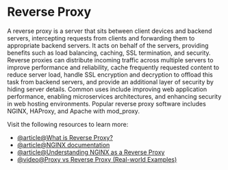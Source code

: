 # Reverse Proxy

A reverse proxy is a server that sits between client devices and backend servers, intercepting requests from clients and forwarding them to appropriate backend servers. It acts on behalf of the servers, providing benefits such as load balancing, caching, SSL termination, and security. Reverse proxies can distribute incoming traffic across multiple servers to improve performance and reliability, cache frequently requested content to reduce server load, handle SSL encryption and decryption to offload this task from backend servers, and provide an additional layer of security by hiding server details. Common uses include improving web application performance, enabling microservices architectures, and enhancing security in web hosting environments. Popular reverse proxy software includes NGINX, HAProxy, and Apache with mod_proxy.

Visit the following resources to learn more:

- [@article@What is Reverse Proxy?](https://www.cloudflare.com/en-gb/learning/cdn/glossary/reverse-proxy/)
- [@article@NGINX documentation](https://www.nginx.com/resources/glossary/reverse-proxy-server/)
- [@article@Understanding NGINX as a Reverse Proxy](https://medium.com/globant/understanding-nginx-as-a-reverse-proxy-564f76e856b2)
- [@video@Proxy vs Reverse Proxy (Real-world Examples)](https://www.youtube.com/watch?v=4NB0NDtOwIQ)
